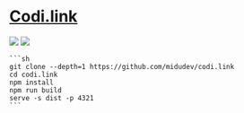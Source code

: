 # [Codi.link](https://github.com/midudev/codi.link)

![](https://img.shields.io/github/license/midudev/codi.link?style=flat-square) ![](https://img.shields.io/github/last-commit/scillidan/codi.link/main?label=last%20commit%20(fork)&style=flat-square)

````{tab} From source
```sh
git clone --depth=1 https://github.com/midudev/codi.link
cd codi.link
npm install
npm run build
serve -s dist -p 4321
```
````